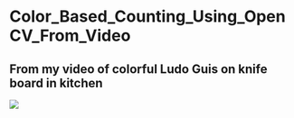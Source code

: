 # Color_Based_Counting_Using_OpenCV_From_Video

## From my video of colorful Ludo Guis on knife board in kitchen

![](https://media.giphy.com/media/zZfhrXbtBqL6Fyz4Hy/giphy.gif)
